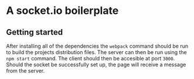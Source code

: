 # A socket.io boilerplate

## Getting started
After installing all of the dependencies the ```webpack``` command should be run to build the projects distribution files.
The server can then be run using the ```npm start``` command. 
The client should then be accesible at port ```3000```. Should the socket be successfully set up, the page will receive a message from the server.
